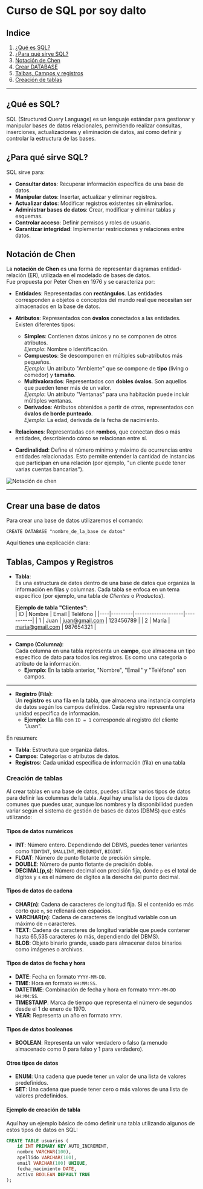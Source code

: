 # Curso de SQL por soy dalto

## Indice
1. [¿Qué es SQL?](#qué-es-sql)
2. [¿Para qué sirve SQL?](#para-qué-sirve-sql)
3. [Notación de Chen](#notación-de-chen)
4. [Crear DATABASE](#crear-una-base-de-datos)
5. [Talbas, Campos y registros](#tablas-campos-y-registros)
6. [Creación de tablas](#creación-de-tablas)
---
## ¿Qué es SQL?
SQL (Structured Query Language) es un lenguaje estándar para gestionar y manipular bases de datos relacionales, permitiendo realizar 
consultas, inserciones, actualizaciones y eliminación de datos, así como definir y controlar la estructura de las bases.

## ¿Para qué sirve SQL?
SQL sirve para:  
- **Consultar datos**: Recuperar información específica de una base de datos.  
- **Manipular datos**: Insertar, actualizar y eliminar registros.  
- **Actualizar datos**: Modificar registros existentes sin eliminarlos.  
- **Administrar bases de datos**: Crear, modificar y eliminar tablas y esquemas.  
- **Controlar acceso**: Definir permisos y roles de usuario.  
- **Garantizar integridad**: Implementar restricciones y relaciones entre datos.

## Notación de Chen  
La **notación de Chen** es una forma de representar diagramas entidad-relación (ER), utilizada en el modelado de bases de datos.  
Fue propuesta por Peter Chen en 1976 y se caracteriza por:  

- **Entidades**: Representadas con **rectángulos**. Las entidades corresponden a objetos o conceptos del mundo real que necesitan ser almacenados en la base de datos.  

- **Atributos**: Representados con **óvalos** conectados a las entidades. Existen diferentes tipos:  
  - **Simples**: Contienen datos únicos y no se componen de otros atributos.  
    *Ejemplo*: Nombre o Identificación.  
  - **Compuestos**: Se descomponen en múltiples sub-atributos más pequeños.  
    *Ejemplo*: Un atributo "Ambiente" que se compone de **tipo** (living o comedor) y **tamaño**.  
  - **Multivalorados**: Representados con **dobles óvalos**. Son aquellos que pueden tener más de un valor.  
    *Ejemplo*: Un atributo "Ventanas" para una habitación puede incluir múltiples ventanas.  
  - **Derivados**: Atributos obtenidos a partir de otros, representados con **óvalos de borde punteado**.  
    *Ejemplo*: La edad, derivada de la fecha de nacimiento.  

- **Relaciones**: Representadas con **rombos**, que conectan dos o más entidades, describiendo cómo se relacionan entre sí.  

- **Cardinalidad**: Define el número mínimo y máximo de ocurrencias entre entidades relacionadas. Esto permite entender la cantidad de instancias que participan en una relación (por ejemplo, "un cliente puede tener varias cuentas bancarias").  

![Notación de chen](./images/Notación%20de%20chen.png)

---
## Crear una base de datos
Para crear una base de datos utilizaremos el comando:

```
CREATE DATABASE "nombre_de_la_base de datos"
```

Aquí tienes una explicación clara:  

## Tablas, Campos y Registros 

- **Tabla**:  
  Es una estructura de datos dentro de una base de datos que organiza la información en filas y columnas. Cada tabla se enfoca en un tema específico (por ejemplo, una tabla de *Clientes* o *Productos*).  

  **Ejemplo de tabla "Clientes"**:  
  | ID | Nombre  | Email              | Teléfono  |
  |----|---------|--------------------|-----------|
  | 1  | Juan    | juan@gmail.com     | 123456789 |
  | 2  | María   | maria@gmail.com    | 987654321 |

---

- **Campo (Columna)**:  
  Cada columna en una tabla representa un **campo**, que almacena un tipo específico de dato para todos los registros. Es como una categoría o atributo de la información.  
  - **Ejemplo**: En la tabla anterior, "Nombre", "Email" y "Teléfono" son campos.

---

- **Registro (Fila)**:  
  Un **registro** es una fila en la tabla, que almacena una instancia completa de datos según los campos definidos. Cada registro representa una unidad específica de información.  
  - **Ejemplo**: La fila con `ID = 1` corresponde al registro del cliente "Juan".  

En resumen:  
- **Tabla**: Estructura que organiza datos.  
- **Campos**: Categorías o atributos de datos.  
- **Registros**: Cada unidad específica de información (fila) en una tabla

### Creación de tablas
Al crear tablas en una base de datos, puedes utilizar varios tipos de datos para definir las columnas de la tabla. Aquí hay una lista de tipos de datos comunes que puedes usar, aunque los nombres y la disponibilidad pueden variar según el sistema de gestión de bases de datos (DBMS) que estés utilizando:

#### Tipos de datos numéricos
- **INT**: Número entero. Dependiendo del DBMS, puedes tener variantes como `TINYINT`, `SMALLINT`, `MEDIUMINT`, `BIGINT`.
- **FLOAT**: Número de punto flotante de precisión simple.
- **DOUBLE**: Número de punto flotante de precisión doble.
- **DECIMAL(p,s)**: Número decimal con precisión fija, donde `p` es el total de dígitos y `s` es el número de dígitos a la derecha del punto decimal.

#### Tipos de datos de cadena
- **CHAR(n)**: Cadena de caracteres de longitud fija. Si el contenido es más corto que `n`, se rellenará con espacios.
- **VARCHAR(n)**: Cadena de caracteres de longitud variable con un máximo de `n` caracteres.
- **TEXT**: Cadena de caracteres de longitud variable que puede contener hasta 65,535 caracteres (o más, dependiendo del DBMS).
- **BLOB**: Objeto binario grande, usado para almacenar datos binarios como imágenes o archivos.

#### Tipos de datos de fecha y hora
- **DATE**: Fecha en formato `YYYY-MM-DD`.
- **TIME**: Hora en formato `HH:MM:SS`.
- **DATETIME**: Combinación de fecha y hora en formato `YYYY-MM-DD HH:MM:SS`.
- **TIMESTAMP**: Marca de tiempo que representa el número de segundos desde el 1 de enero de 1970.
- **YEAR**: Representa un año en formato `YYYY`.

#### Tipos de datos booleanos
- **BOOLEAN**: Representa un valor verdadero o falso (a menudo almacenado como 0 para falso y 1 para verdadero).

#### Otros tipos de datos
- **ENUM**: Una cadena que puede tener un valor de una lista de valores predefinidos.
- **SET**: Una cadena que puede tener cero o más valores de una lista de valores predefinidos.

#### Ejemplo de creación de tabla
Aquí hay un ejemplo básico de cómo definir una tabla utilizando algunos de estos tipos de datos en SQL:

```sql
CREATE TABLE usuarios (
    id INT PRIMARY KEY AUTO_INCREMENT,
    nombre VARCHAR(100),
    apellido VARCHAR(100),
    email VARCHAR(100) UNIQUE,
    fecha_nacimiento DATE,
    activo BOOLEAN DEFAULT TRUE
);
```

